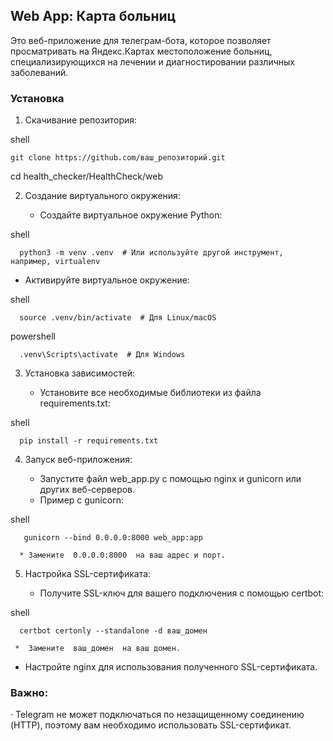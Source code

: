 ## Web App: Карта больниц

Это веб-приложение для телеграм-бота, которое позволяет просматривать на Яндекс.Картах местоположение больниц, специализирующихся на лечении и диагностировании различных заболеваний.

### Установка

1. Скачивание репозитория:
   
shell

    git clone https://github.com/ваш_репозиторий.git
   cd health_checker/HealthCheck/web
    
2. Создание виртуального окружения:

   * Создайте виртуальное окружение Python:
     
shell

      python3 -m venv .venv  # Или используйте другой инструмент, например, virtualenv
      
   * Активируйте виртуальное окружение:
     
shell

      source .venv/bin/activate  # Для Linux/macOS
      
     
powershell

      .venv\Scripts\activate  # Для Windows
      

3. Установка зависимостей:

   * Установите все необходимые библиотеки из файла requirements.txt:
     
shell

      pip install -r requirements.txt


4. Запуск веб-приложения:

   * Запустите файл web_app.py  с помощью nginx  и gunicorn  или других веб-серверов.
   * Пример с  gunicorn: 
      
shell

       gunicorn --bind 0.0.0.0:8000 web_app:app
       
      * Замените  0.0.0.0:8000  на ваш адрес и порт.

5. Настройка SSL-сертификата:

   * Получите SSL-ключ для вашего подключения с помощью  certbot:
     
shell

      certbot certonly --standalone -d ваш_домен 
      
     *  Замените  ваш_домен  на ваш домен.
   *  Настройте  nginx  для использования полученного SSL-сертификата.

### Важно:

·  Telegram  не может подключаться по незащищенному соединению (HTTP), поэтому вам  необходимо  использовать SSL-сертификат.
